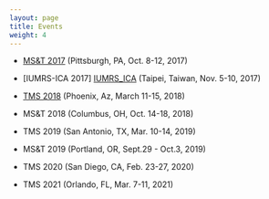 ```yaml
---
layout: page
title: Events
weight: 4
---
```



- [MS&T 2017][MST_2017] (Pittsburgh, PA, Oct. 8-12, 2017)

[MST_2017]: http://www.matscitech.org/

- [IUMRS-ICA 2017] [IUMRS_ICA] (Taipei, Taiwan, Nov. 5-10, 2017)

[IUMRS_ICA]: http://www.iumrs-ica2017.tw/site/page.aspx?pid=901&sid=1153&lang=en

- [TMS 2018][TMS_2018] (Phoenix, Az, March 11-15, 2018)

[TMS_2018]: http://www.tms.org/tms2018

- MS&T 2018 (Columbus, OH, Oct. 14-18, 2018)

- TMS 2019 (San Antonio, TX, Mar. 10-14, 2019)

- MS&T 2019 (Portland, OR, Sept.29 - Oct.3, 2019)

- TMS 2020 (San Diego, CA, Feb. 23-27, 2020)

- TMS 2021 (Orlando, FL, Mar. 7-11, 2021)